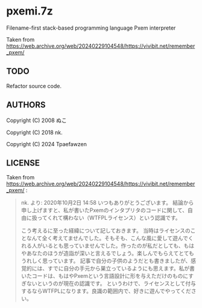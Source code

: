 # pxemi.7z
Filename-first stack-based programming language Pxem interpreter

Taken from https://web.archive.org/web/20240229104548/https://vivibit.net/remember_pxem/

## TODO
Refactor source code.

## AUTHORS
Copyright (C) 2008 ぬこ

Copyright (C) 2018 nk.

Copyright (C) 2024 Tpaefawzen

## LICENSE
Taken from https://web.archive.org/web/20240229104548/https://vivibit.net/remember_pxem/ :

> nk. より:
> 2020年10月2日 14:58
> いつもありがとうございます。
> 結論から申し上げますと、私が書いたPxemのインタプリタのコードに関して、自由に扱ってくれて構わない（WTFPLライセンス）という認識です。
> 
> こう考えるに至った経緯について記しておきます。
> 当時はライセンスのことなんて全く考えてませんでした。そもそも、こんな風に愛して遊んでくれる人がいるとも思っていませんでした。作ったのが私だとしても、もはやあなたのほうが造詣が深いと言えるでしょう。楽しんでもらえてとてもうれしく思っています。
> 記事で自分の子供のようだとも書きましたが、感覚的には、すでに自分の手元から巣立っているようにも思えます。私が書いたコードは、もはやPxemという言語設計に形を与えただけのものにすぎないというのが現在の認識です。
> というわけで、ライセンスとして付与するならWTFPLになります。良識の範囲内で、好きに遊んでやってください。


